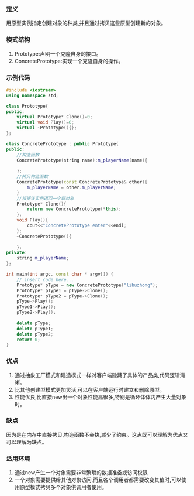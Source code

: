 ### 定义
用原型实例指定创建对象的种类,并且通过拷贝这些原型创建新的对象。

### 模式结构
1. Prototype:声明一个克隆自身的接口。
2. ConcretePrototype:实现一个克隆自身的操作。

### 示例代码
```cpp
#include <iostream>
using namespace std;

class Prototype{
public:
    virtual Prototype* Clone()=0;
    virtual void Play()=0;
    virtual ~Prototype(){};
};

class ConcretePrototype : public Prototype{
public:
    //构造函数
    ConcretePrototype(string name):m_playerName(name){
        
    };
    //拷贝构造函数
    ConcretePrototype(const ConcretePrototype& other){
        m_playerName = other.m_playerName;
    }
    //根据该实例返回一个新对象
    Prototype* Clone(){
        return new ConcretePrototype(*this);
    };
    void Play(){
        cout<<"ConcretePrototype enter"<<endl;
    };
    ~ConcretePrototype(){
        
    };
private:
    string m_playerName;
};

int main(int argc, const char * argv[]) {
    // insert code here...
    Prototype* pType = new ConcretePrototype("libuzhong");
    Prototype* pType1 = pType->Clone();
    Prototype* pType2 = pType->Clone();
    pType->Play();
    pType1->Play();
    pType2->Play();
    
    delete pType;
    delete pType1;
    delete pType2;
    return 0;
}
```

### 优点
1. 通过抽象工厂模式和建造模式一样对客户端隐藏了具体的产品类,代码逻辑清晰。
2. 比其他创建型模式更加灵活,可以在客户端运行时建立和删除原型。
3. 性能优良,比直接new出一个对象性能高很多,特别是循环体体内产生大量对象时。

### 缺点
因为是在内存中直接拷贝,构造函数不会执,减少了约束。这点既可以理解为优点又可以理解为缺点。

### 适用环境
1. 通过new产生一个对象需要非常繁琐的数据准备或访问权限
2. 一个对象需要提供给其他对象访问,而且各个调用者都需要改变其值时,可以使用原型模式拷贝多个对象供调用者使用。

